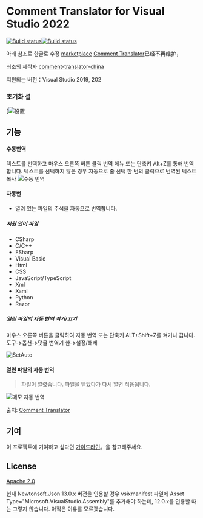 # Comment Translator for Visual Studio 2022

[![Build status](https://dev.azure.com/netcorevip/BuildsGit/_apis/build/status/comment-translator-china-CI)](https://dev.azure.com/netcorevip/BuildsGit/_build/latest?definitionId=9)[![Build status](https://ci.appveyor.com/api/projects/status/j2dx6u8lpwwi75gn?svg=true)](https://ci.appveyor.com/project/corevip/comment-translator-china)

아래 참조로 한글로 수정
[marketplace](https://marketplace.visualstudio.com/items?itemName=Hikari.CommentTranslator64)
[Comment Translator](https://marketplace.visualstudio.com/items?itemName=NguynThunTan.CommentTranslator)已经不再维护，

최초의 제작자 
[comment-translator-china](https://github.com/netcorevip/comment-translator-china)

지원되는 버전：Visual Studio 2019, 202


### 초기화 설

[![设置](Images/Options.png)


## 기능

#### 수동번역

텍스트를 선택하고 마우스 오른쪽 버튼 클릭 번역 메뉴 또는 단축키 Alt+Z를 통해 번역합니다.
텍스트를 선택하지 않은 경우 자동으로 줄 선택
한 번의 클릭으로 번역된 텍스트 복사
![수동 번역](Images/Auto-Selecte-Line.gif)



#### 자동번

- 열려 있는 파일의 주석을 자동으로 번역합니다.

##### 지원 언어 파일

- CSharp
- C/C++
- FSharp
- Visual Basic
- Html
- CSS
- JavaScript/TypeScript
- Xml
- Xaml
- Python
- Razor

##### 열린 파일의 자동 번역 켜기/끄기

마우스 오른쪽 버튼을 클릭하여 자동 번역 또는 단축키 ALT+Shift+Z를 켜거나 끕니다.
도구->옵션->댓글 번역기 한->설정/해제

![SetAuto](Images/SetAuto.gif)



#### 열린 파일의 자동 번역

> 파일이 열렸습니다. 파일을 닫았다가 다시 열면 적용됩니다.

![메모 자동 번역](Images/Auto-File-translate.gif)




출처: [Comment Translator](<https://marketplace.visualstudio.com/items?itemName=NguynThunTan.CommentTranslator>)



## 기여

이 프로젝트에 기여하고 싶다면 [가이드라인](CONTRIBUTING.md)。을 참고해주세요.

## License

[Apache 2.0](LICENSE.txt)

현재 Newtonsoft.Json 13.0.x 버전을 인용할 경우 vsixmanifest 파일에 Asset Type="Microsoft.VisualStudio.Assembly"를 추가해야 하는데, 12.0.x를 인용할 때는 그렇지 않습니다. 아직은 이유를 모르겠습니다.
